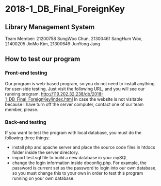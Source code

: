 # 2018-1_DB_Final_ForeignKey

## Library Management System

Team Member: 21200758 SungWoo Chun, 21300461 SangHum Woo, 21400205 JinMo Kim, 21300649 JunYong Jang

## How to test our program ##

### Front-end testing ###
  Our program is web-based program, so you do not need to install anything for user-side testing.
  Just visit the following URL, and you will see our running program.
  http://119.202.32.238/db/2018-1_DB_Final_ForeignKey/index.html
  In case the website is not visitable because I have turn off the server computer, contact one of our team member, please.

### Back-end testing ###
If you want to test the program with local database, you must do the following three things:
  * install php and apache server and place the source code files in htdocs folder inside the server directory.
  * import test.sql file to build a new database in your mySQL
  * change the login information inside dbconfig.php. For example, the password is current set as the password to login into our own database, so you must change this to your own in order to test this program running on your own database.
  



